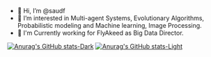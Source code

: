 - 👋 Hi, I’m @saudf
- 👀 I’m interested in Multi-agent Systems, Evolutionary Algorithms, Probabilistic modeling and Machine learning, Image Processing.
- 💼 I'm Currently working for FlyAkeed as Big Data Director.


[![Anurag's GitHub stats-Dark](https://github-readme-stats-eta-lime.vercel.app/api?username=saudf&show_icons=true&theme=dark#gh-dark-mode-only)](https://github.com/anuraghazra/github-readme-stats#gh-dark-mode-only)
[![Anurag's GitHub stats-Light](https://github-readme-stats-eta-lime.vercel.app/api?username=saudf&show_icons=true&theme=default#gh-light-mode-only)](https://github.com/anuraghazra/github-readme-stats#gh-light-mode-only)

<!--- 🌱 I’m currently learning ...
- 💞️ I’m looking to collaborate on ...
-->

<!---
saudf/saudf is a ✨ special ✨ repository because its `README.md` (this file) appears on your GitHub profile.
You can click the Preview link to take a look at your changes.
--->
